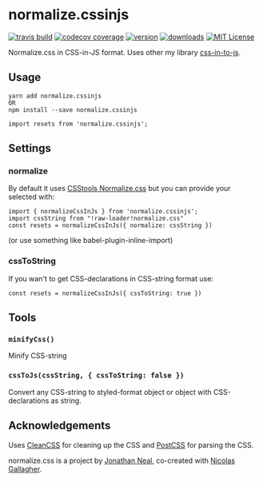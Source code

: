 # normalize.cssinjs

[![travis build](https://img.shields.io/travis/J-Kallunki/normalize.cssinjs.svg?style=flat-square)](https://travis-ci.org/J-Kallunki/normalize.cssinjs)
[![codecov coverage](https://img.shields.io/codecov/c/github/J-Kallunki/normalize.cssinjs.svg?style=flat-square)](https://codecov.io/github/J-Kallunki/normalize.cssinjs)
[![version](https://img.shields.io/npm/v/normalize.cssinjs.svg?style=flat-square)](http://npm.im/normalize.cssinjs)
[![downloads](https://img.shields.io/npm/dm/normalize.cssinjs.svg?style=flat-square)](http://npm-stat.com/charts.html?package=normalize.cssinjs&from=2015-08-01)
[![MIT License](https://img.shields.io/npm/l/normalize.cssinjs.svg?style=flat-square)](http://opensource.org/licenses/MIT)

Normalize.css in CSS-in-JS format. Uses other my library [css-in-to-js](https://github.com/J-Kallunki/css-in-to-js).

## Usage

```
yarn add normalize.cssinjs
OR
npm install --save normalize.cssinjs
```
```
import resets from 'normalize.cssinjs';
```

## Settings

### normalize

By default it uses [CSStools Normalize.css](https://github.com/csstools/normalize.css/) but you can provide your selected with:

```
import { normalizeCssInJs } from 'normalize.cssinjs';
import cssString from "!raw-loader!normalize.css"
const resets = normalizeCssInJs({ normalize: cssString })
```
(or use something like babel-plugin-inline-import)

### cssToString

If you wan't to get CSS-declarations in CSS-string format use:
```
const resets = normalizeCssInJs({ cssToString: true })
```

## Tools

### `minifyCss()`

Minify CSS-string

### `cssToJs(cssString, { cssToString: false })`

Convert any CSS-string to styled-format object or object with CSS-declarations as string.

## Acknowledgements

Uses [CleanCSS](https://github.com/jakubpawlowicz/clean-css) for cleaning up the CSS and [PostCSS](https://github.com/postcss/postcss) for parsing the CSS.

normalize.css is a project by [Jonathan Neal](https://github.com/jonathantneal), co-created with [Nicolas Gallagher](https://github.com/necolas).
